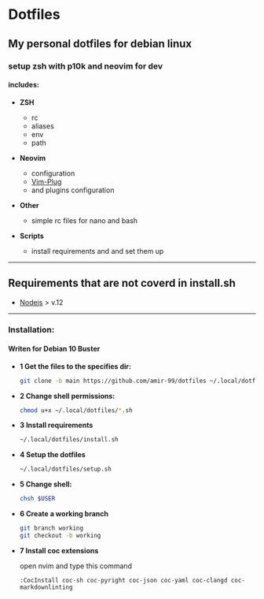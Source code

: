 
# Dotfiles

## My personal dotfiles for debian linux

### setup zsh with p10k and neovim for dev

#### __includes:__

* __ZSH__
  * rc
  * aliases
  * env
  * path

* __Neovim__
  * configuration
  * [Vim-Plug](https://github.com/junegunn/vim-plug)
  * and plugins configuration

* __Other__
  * simple rc files for nano and bash

* __Scripts__
  * install requirements and and set them up

___

## __Requirements__ that are not coverd in install.sh

* [Nodejs](https://nodejs.org/en/download/) > v.12
  
___

### __Installation:__

#### Writen for Debian 10 Buster

* __1  Get the files to the specifies dir:__
  
  ```bash
  git clone -b main https://github.com/amir-99/dotfiles ~/.local/dotfiles
  ```

* __2 Change shell permissions:__
  
  ```bash
  chmod u+x ~/.local/dotfiles/*.sh
  ```

* __3 Install requirements__
  
  ```bash
  ~/.local/dotfiles/install.sh
  ```

* __4 Setup the dotfiles__
  
  ```bash
  ~/.local/dotfiles/setup.sh
  ```

* __5 Change shell:__
  
  ```bash
  chsh $USER
  ```

* __6 Create a working branch__
  
  ```bash
  git branch working
  git checkout -b working
  ```
  
* __7 Install coc extensions__

  open nvim and type this command
  
  ```vim
  :CocInstall coc-sh coc-pyright coc-json coc-yaml coc-clangd coc-markdownlinting
  ```
